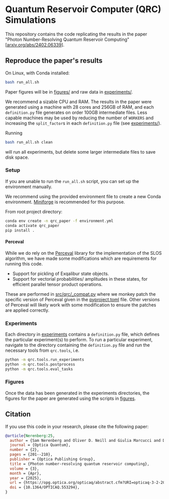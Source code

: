 # Quantum Reservoir Computer (QRC) Simulations

This repository contains the code replicating the results in the paper "Photon Number-Resolving Quantum Reservoir Computing" [[arxiv.org/abs/2402.06339](https://arxiv.org/abs/2402.06339)].

## Reproduce the paper's results

On Linux, with Conda installed:
```bash
bash run_all.sh
```
Paper figures will be in [figures/](figures/) and raw data in [experiments/](experiments/).

We recommend a sizable CPU and RAM. The results in the paper were generated using a machine with 28 cores and 256GB of RAM, and each `definition.py` file generates on order 100GB intermediate files. Less capable machines may be used by reducing the number of `WORKERS` and increasing the `split_factor`s in each `definition.py` file (see [experiments/](experiments/)).

Running 
```bash
bash run_all.sh clean
```
will run all experiments, but delete some larger intermediate files to save disk space.


### Setup

If you are unable to run the `run_all.sh` script, you can set up the environment manually.

We recommend using the provided environment file to create a new Conda environment. [Miniforge](https://github.com/conda-forge/miniforge) is recommended for this purpose. 

From root project directory:
```bash
conda env create -n qrc_paper -f environment.yml
conda activate qrc_paper
pip install .
```

#### Perceval

While we do rely on the [Perceval](https://github.com/Quandela/Perceval) library for the implementation of the SLOS algorithm, we have made some modifications which are requirements for running this code.
 - Support for pickling of Exqalibur state objects.
 - Support for vectorial probabilities/ amplitudes in these states, for efficient parallel tensor product operations.
  
These are performed in [src/qrc/_compat.py](src/qrc/_compat.py) where we monkey patch the specific version of Perceval given in the [pyproject.toml](pyproject.toml) file. Other versions of Perceval will likely work with some modification to ensure the patches are applied correctly.


### Experiments

Each directory in [experiments](experiments) contains a `definition.py` file, which defines the particular experiment(s) to perform. 
To run a particular experiment, navigate to the directory containing the `definition.py` file and run the necessary tools from `qrc.tools`, i.e.
```bash
python -m qrc.tools.run_experiments
python -m qrc.tools.postprocess
python -m qrc.tools.eval_tasks
```

### Figures

Once the data has been generated in the experiments directories, the figures for the paper are generated using the scripts in [figures](figures).

## Citation

If you use this code in your research, please cite the following paper:

```bibtex
@article{Nerenberg:25,
  author = {Sam Nerenberg and Oliver D. Neill and Giulia Marcucci and Daniele Faccio},
  journal = {Optica Quantum},
  number = {2},
  pages = {201--210},
  publisher = {Optica Publishing Group},
  title = {Photon number-resolving quantum reservoir computing},
  volume = {3},
  month = {Apr},
  year = {2025},
  url = {https://opg.optica.org/opticaq/abstract.cfm?URI=opticaq-3-2-201},
  doi = {10.1364/OPTICAQ.553294},
}
```
